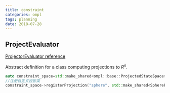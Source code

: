 ```yaml
---
title: constraint
categories: ompl
tags: planning
date: 2018-07-28
---
```

## ProjectEvaluator

[ProjectorEvaluator reference](http://ompl.kavrakilab.org/classompl_1_1base_1_1ProjectionEvaluator.html#details)

Abstract definition for a class computing projections to $R^n$.

```c++
auto constraint_space=std::make_shared<ompl::base::ProjectedStateSpace>(space,constraint);
//注册自定义投影类
constraint_space->registerProjection("sphere", std::make_shared<SphereProjection>(constraint_space));
```